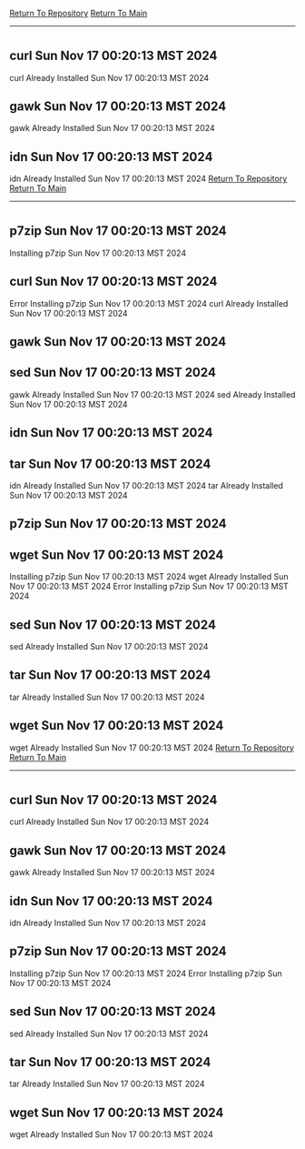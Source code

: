 [Return To Repository](https://github.com/DigitalWarrior/piholeparser/)
[Return To Main](https://github.com/DigitalWarrior/piholeparser/blob/master/RecentRunLogs/Mainlog.md)
____________________________________
# 
## curl Sun Nov 17 00:20:13 MST 2024
curl Already Installed Sun Nov 17 00:20:13 MST 2024
## gawk Sun Nov 17 00:20:13 MST 2024
gawk Already Installed Sun Nov 17 00:20:13 MST 2024
## idn Sun Nov 17 00:20:13 MST 2024
idn Already Installed Sun Nov 17 00:20:13 MST 2024
[Return To Repository](https://github.com/DigitalWarrior/piholeparser/)
[Return To Main](https://github.com/DigitalWarrior/piholeparser/blob/master/RecentRunLogs/Mainlog.md)
____________________________________
# 
## p7zip Sun Nov 17 00:20:13 MST 2024
Installing p7zip Sun Nov 17 00:20:13 MST 2024
## curl Sun Nov 17 00:20:13 MST 2024
Error Installing p7zip Sun Nov 17 00:20:13 MST 2024
curl Already Installed Sun Nov 17 00:20:13 MST 2024
## gawk Sun Nov 17 00:20:13 MST 2024
## sed Sun Nov 17 00:20:13 MST 2024
gawk Already Installed Sun Nov 17 00:20:13 MST 2024
sed Already Installed Sun Nov 17 00:20:13 MST 2024
## idn Sun Nov 17 00:20:13 MST 2024
## tar Sun Nov 17 00:20:13 MST 2024
idn Already Installed Sun Nov 17 00:20:13 MST 2024
tar Already Installed Sun Nov 17 00:20:13 MST 2024
## p7zip Sun Nov 17 00:20:13 MST 2024
## wget Sun Nov 17 00:20:13 MST 2024
Installing p7zip Sun Nov 17 00:20:13 MST 2024
wget Already Installed Sun Nov 17 00:20:13 MST 2024
Error Installing p7zip Sun Nov 17 00:20:13 MST 2024
## sed Sun Nov 17 00:20:13 MST 2024
sed Already Installed Sun Nov 17 00:20:13 MST 2024
## tar Sun Nov 17 00:20:13 MST 2024
tar Already Installed Sun Nov 17 00:20:13 MST 2024
## wget Sun Nov 17 00:20:13 MST 2024
wget Already Installed Sun Nov 17 00:20:13 MST 2024
[Return To Repository](https://github.com/DigitalWarrior/piholeparser/)
[Return To Main](https://github.com/DigitalWarrior/piholeparser/blob/master/RecentRunLogs/Mainlog.md)
____________________________________
# 
## curl Sun Nov 17 00:20:13 MST 2024
curl Already Installed Sun Nov 17 00:20:13 MST 2024
## gawk Sun Nov 17 00:20:13 MST 2024
gawk Already Installed Sun Nov 17 00:20:13 MST 2024
## idn Sun Nov 17 00:20:13 MST 2024
idn Already Installed Sun Nov 17 00:20:13 MST 2024
## p7zip Sun Nov 17 00:20:13 MST 2024
Installing p7zip Sun Nov 17 00:20:13 MST 2024
Error Installing p7zip Sun Nov 17 00:20:13 MST 2024
## sed Sun Nov 17 00:20:13 MST 2024
sed Already Installed Sun Nov 17 00:20:13 MST 2024
## tar Sun Nov 17 00:20:13 MST 2024
tar Already Installed Sun Nov 17 00:20:13 MST 2024
## wget Sun Nov 17 00:20:13 MST 2024
wget Already Installed Sun Nov 17 00:20:13 MST 2024
